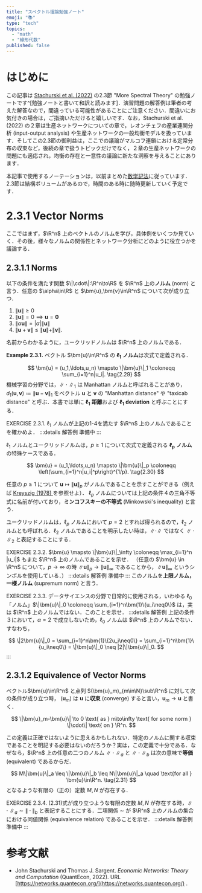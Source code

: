 ```yaml
---
title: "スペクトル理論勉強ノート"
emoji: "📚"
type: "tech"
topics:
  - "math"
  - "線形代数"
published: false
---
```


# はじめに
この記事は [Stachurski et al. (2022)](https://networks.quantecon.org/) の2.3節 "More Spectral Theory" の勉強ノートです^[勉強ノートと書いて和訳と読みます]．演習問題の解答例は筆者の考えた解答なので，間違っている可能性があることにご注意ください．間違いにお気付きの場合は，ご指摘いただけると嬉しいです．なお，Stachurski et al. (2022) の２章は生産ネットワークについての章で，レオンチェフの産業連関分析 (input-output analysis) や生産ネットワークの一般均衡モデルを扱っています．そしてこの2.3節の御利益は，ここでの議論がマルコフ連鎖における定常分布の収束など，後続の章で扱うトピックだけでなく，２章の生産ネットワークの問題にも適応され，均衡の存在と一意性の議論に新たな洞察を与えることにあります．

本記事で使用するノーテーションは，以前まとめた[数学記法](https://zenn.dev/nagayu71/articles/a2c5b290e8b11e#%E6%95%B0%E5%AD%A6%E8%A8%98%E6%B3%95)に従っています．2.3節は結構ボリュームがあるので，時間のある時に随時更新していく予定です．

# 2.3.1 Vector Norms
ここではまず，$\R^n$ 上のベクトルのノルムを学び，具体例をいくつか見ていく．その後，様々なノルムの関係性とネットワーク分析にどのように役立つかを議論する．

## 2.3.1.1 Norms
以下の条件を満たす関数 $\|\cdot\|:\R^n\to\R$ を $\R^n$ 上の**ノルム** (norm) と言う．任意の $\alpha\in\R$ と $\bm{u},\bm{v}\in\R^n$ について次が成り立つ．
1. $\|\bm{u}\| \geq 0$
2. $\|\bm{u}\| = 0 \implies \bm{u} = \bm{0}$
3. $\|\alpha\bm{u}\| = |\alpha|\|\bm{u}\|$
4. $\|\bm{u}+\bm{v}\| \leq \|\bm{u}\|+\|\bm{v}\|.$

名前からわかるように，ユークリッドノルムは $\R^n$ 上のノルムである．

$\textbf{Example 2.3.1.}$ ベクトル $\bm{u}\in\R^n$ の $\bm{\ell_1}$ **ノルム**は次式で定義される．

$$
\bm{u} = (u_1,\ldots,u_n) \mapsto \|\bm{u}\|_1 \coloneqq \sum_{i=1}^n|u_i|. \tag{2.29}
$$
機械学習の分野では，$\|\cdot\|_1$ は Manhattan ノルムと呼ばれることがあり，$d_1(\bm{u},\bm{v})\coloneqq\|\bm{u}-\bm{v}\|_1$ をベクトル $\bm{u}$ と $\bm{v}$ の "Manhattan distance" や "taxicab distance" と呼ぶ．本書では単に  $\bm{\ell_1}$ **距離**および $\bm{\ell_1}$ **deviation** と呼ぶことにする．

$\text{EXERCISE 2.3.1.}$ $\ell_1$ ノルムが上記の1-4を満たす $\R^n$ 上のノルムであることを確かめよ．
:::details 解答例
準備中
:::

$\ell_1$ ノルムとユークリッドノルムは，$p \geq 1$ について次式で定義される $\bm{\ell_p}$ **ノルム**の特殊ケースである．

$$
\bm{u} = (u_1,\ldots,u_n) \mapsto \|\bm{u}\|_p \coloneqq \left(\sum_{i=1}^n|u_i|^p\right)^{1/p}. \tag{2.30}
$$

任意の $p \geq 1$ について $\bm{u} \mapsto \|\bm{u}\|_p$ がノルムであることを示すことができる（例えば [Kreyszig (1978) ](https://www.wiley.com/en-gb/Introductory+Functional+Analysis+with+Applications-p-9780471504597)を参照せよ）． $\ell_p$ ノルムについては上記の条件４の三角不等式に名前が付いており，**ミンコフスキーの不等式** (Minkowski's inequality) と言う．

ユークリッドノルムは，$\ell_p$ ノルムにおいて $p=2$ とすれば得られるので，$\ell_2$ ノルムとも呼ばれる．$\ell_2$ ノルムであることを明示したい時は，$\|\cdot\|$ ではなく $\|\cdot\|_2$ と表記することにする．

$\text{EXERCISE 2.3.2.}$ $\bm{u} \mapsto \|\bm{u}\|_\infty \coloneqq \max_{i=1}^n |u_i|$ もまた $\R^n$ 上のノルムであることを示せ．
（任意の $\bm{u} \in \R^n$ について，$p \to \infty$ の時 $\|\bm{u}\|_p \to \|\bm{u}\|_\infty$ であることから，$\|\bm{u}\|_\infty$ というシンボルを使用している．）
:::details 解答例
準備中
:::
このノルムを**上限ノルム，一様ノルム** (supremum norm) と言う．

$\text{EXERCISE 2.3.3.}$ データサイエンスの分野で日常的に使用される，いわゆる $\ell_0$「ノルム」$\|\bm{u}\|_0 \coloneqq \sum_{i=1}^n\bm{1}\{u_i\neq0\}$ は，実は $\R^n$ 上のノルムではない．このことを示せ．
:::details 解答例
上記の条件３において，$\alpha=2$ で成立しないため，$\ell_0$ ノルムは $\R^n$ 上のノルムでない．すなわち，

$$
\|2\bm{u}\|_0 = \sum_{i=1}^n\bm{1}\{2u_i\neq0\} = \sum_{i=1}^n\bm{1}\{u_i\neq0\} = \|\bm{u}\|_0 \neq |2|\|\bm{u}\|_0.
$$
:::

## 2.3.1.2 Equivalence of Vector Norms
ベクトル$\bm{u}\in\R^n$ と点列 $(\bm{u}_m)_{m\in\N}\sub\R^n$ に対して次の条件が成り立つ時， $(\bm{u}_m)$ は $\bm{u}$ に**収束** (converge) すると言い，$\bm{u}_m\to\bm{u}$ と書く．

$$
\|\bm{u}_m-\bm{u}\| \to 0 \text{ as } m\to\infty \text{ for some norm } \|\cdot\| \text{ on } \R^n.
$$

この定義は正確ではないように思えるかもしれない．特定のノルムに関する収束であることを明記する必要はないのだろうか？実は，この定義で十分である．なぜなら，$\R^n$ 上の任意の二つのノルム $\|\cdot\|_a$ と $\|\cdot\|_b$ は次の意味で**等価** (equivalent) であるからだ．

$$
M\|\bm{u}\|_a \leq \|\bm{u}\|_b \leq N\|\bm{u}\|_a \quad \text{for all  } \bm{u}\in\R^n. \tag{2.31}
$$
となるような有限の（正の）定数 $M,N$ が存在する．

$\text{EXERCISE 2.3.4.}$ $(2.31)$式が成り立つような有限の定数 $M,N$ が存在する時，$\|\cdot\|_a\sim\|\cdot\|_b$ と表記することにする．二項関係 $\sim$ が $\R^n$ 上のノルムの集合における同値関係 (equivalence relation) であることを示せ．
:::details 解答例
準備中
:::

# 参考文献
- John Stachurski and Thomas J. Sargent. *Economic Networks: Theory and Computation* (QuantEcon, 2022). URL [https://networks.quantecon.org/](https://networks.quantecon.org/) .